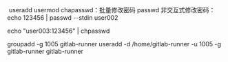 ​         useradd
usermod
chapasswd：批量修改密码
passwd
非交互式修改密码：
echo 123456 | passwd --stdin user002

echo "user003:123456" | chpasswd

groupadd -g 1005 gitlab-runner
useradd -d  /home/gitlab-runner -u 1005 -g gitlab-runner gitlab-runner